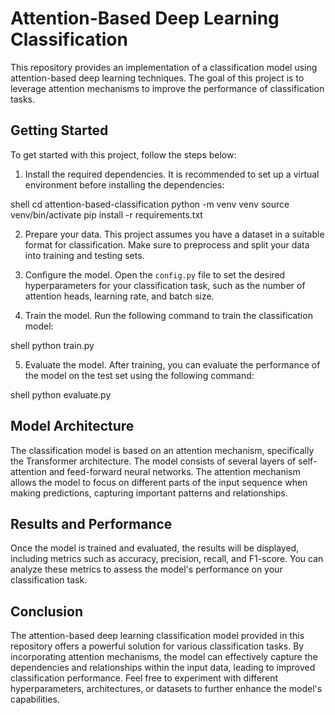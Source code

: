 # Attention-Based Deep Learning Classification

This repository provides an implementation of a classification model using attention-based deep learning techniques. The goal of this project is to leverage attention mechanisms to improve the performance of classification tasks.



## Getting Started

To get started with this project, follow the steps below:

1. Install the required dependencies. It is recommended to set up a virtual environment before installing the dependencies:

shell
cd attention-based-classification
python -m venv venv
source venv/bin/activate
pip install -r requirements.txt


2. Prepare your data. This project assumes you have a dataset in a suitable format for classification. Make sure to preprocess and split your data into training and testing sets.

3. Configure the model. Open the `config.py` file to set the desired hyperparameters for your classification task, such as the number of attention heads, learning rate, and batch size.

4. Train the model. Run the following command to train the classification model:

shell
python train.py


5. Evaluate the model. After training, you can evaluate the performance of the model on the test set using the following command:

shell
python evaluate.py



## Model Architecture

The classification model is based on an attention mechanism, specifically the Transformer architecture. The model consists of several layers of self-attention and feed-forward neural networks. The attention mechanism allows the model to focus on different parts of the input sequence when making predictions, capturing important patterns and relationships.

## Results and Performance

Once the model is trained and evaluated, the results will be displayed, including metrics such as accuracy, precision, recall, and F1-score. You can analyze these metrics to assess the model's performance on your classification task.


## Conclusion

The attention-based deep learning classification model provided in this repository offers a powerful solution for various classification tasks. By incorporating attention mechanisms, the model can effectively capture the dependencies and relationships within the input data, leading to improved classification performance. Feel free to experiment with different hyperparameters, architectures, or datasets to further enhance the model's capabilities.
